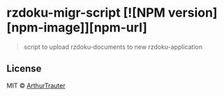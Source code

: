 # rzdoku-migr-script [![NPM version][npm-image]][npm-url]
> script to upload rzdoku-documents to new rzdoku-application


## License

MIT © [ArthurTrauter](https://github.com/ArthurTrauter)
